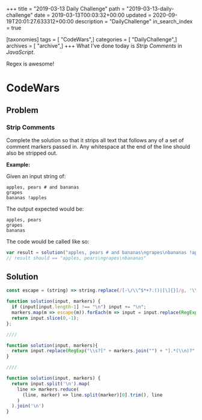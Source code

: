 +++
title = "2019-03-13 Daily Challenge"
path = "2019-03-13-daily-challenge"
date = 2019-03-13T00:03:32+00:00
updated = 2020-09-19T20:01:27.633312+00:00
description = "DailyChallenge"
in_search_index = true

[taxonomies]
tags = [ "CodeWars",]
categories = [ "DailyChallenge",]
archives = [ "archive",]
+++
What I've done today is *Strip Comments* in *JavaScript*.

Regex is awesome!

<!-- more -->

# CodeWars

## Problem

### Strip Comments

Complete the solution so that it strips all text that follows any of a set of comment markers passed in. Any whitespace at the end of the line should also be stripped out.

**Example:**

Given an input string of:

```
apples, pears # and bananas
grapes
bananas !apples
```

The output expected would be:

```
apples, pears
grapes
bananas
```

The code would be called like so:

```javascript
var result = solution("apples, pears # and bananas\ngrapes\nbananas !apples", ["#", "!"])
// result should == "apples, pears\ngrapes\nbananas"
```

## Solution

```js
const escape = (string) => string.replace(/[-\/\\^$*+?.()|[\]{}]/g, '\\$&');

function solution(input, markers) {
  if (input[input.length-1] !== "\n") input += "\n";
  markers.map(m => escape(m)).forEach(m => input = input.replace(RegExp(`\ *${m}.*?\n`), "\n"));
  return input.slice(0,-1);
};

////

function solution(input, markers){
  return input.replace(RegExp("\\s?[" + markers.join("") + "].*(\\n)?", "gi"), "$1");
}

////

function solution(input, markers) {
  return input.split('\n').map(
    line => markers.reduce(
      (line, marker) => line.split(marker)[0].trim(), line
    )
  ).join('\n')
}
```